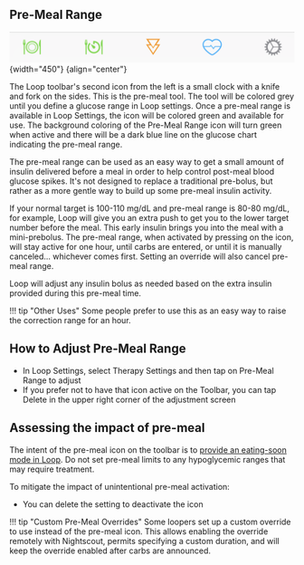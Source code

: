 ## Pre-Meal Range

![img/toolbar.png](img/toolbar.png){width="450"}
{align="center"}

The Loop toolbar's second icon from the left is a small clock with a knife and fork on the sides. This is the pre-meal tool.  The tool will be colored grey until you define a glucose range in Loop settings.  Once a pre-meal range is available in Loop Settings, the icon will be colored green and available for use. The background coloring of the Pre-Meal Range icon will turn green when active and there will be a dark blue line on the glucose chart indicating the pre-meal range.

The pre-meal range can be used as an easy way to get a small amount of insulin delivered before a meal in order to help control post-meal blood glucose spikes. It's not designed to replace a traditional pre-bolus, but rather as a more gentle way to build up some pre-meal insulin activity.

If your normal target is 100-110 mg/dL and pre-meal range is 80-80 mg/dL, for example, Loop will give you an extra push to get you to the lower target number before the meal. This early insulin brings you into the meal with a mini-prebolus. The pre-meal range, when activated by pressing on the icon, will stay active for one hour, until carbs are entered, or until it is manually canceled... whichever comes first. Setting an override will also cancel pre-meal range.

Loop will adjust any insulin bolus as needed based on the extra insulin provided during this pre-meal time.

!!! tip "Other Uses"
    Some people prefer to use this as an easy way to raise the correction range for an hour.

## How to Adjust Pre-Meal Range

* In Loop Settings, select Therapy Settings and then tap on Pre-Meal Range to adjust
* If you prefer not to have that icon active on the Toolbar, you can tap Delete in the upper right corner of the adjustment screen

## Assessing the impact of pre-meal

The intent of the pre-meal icon on the toolbar is to [provide an eating-soon mode in Loop](https://diyps.org/2016/07/11/picture-this-how-to-do-eating-soon-mode/).
Do not set pre-meal limits to
any hypoglycemic ranges that may require treatment.

To mitigate the impact of unintentional pre-meal activation:

* You can delete the setting to deactivate the icon

!!! tip "Custom Pre-Meal Overrides"
    Some loopers set up a custom override to use instead of the pre-meal icon.  This allows enabling the override remotely with Nightscout, permits specifying a custom duration, and will keep the override enabled after carbs are announced.
